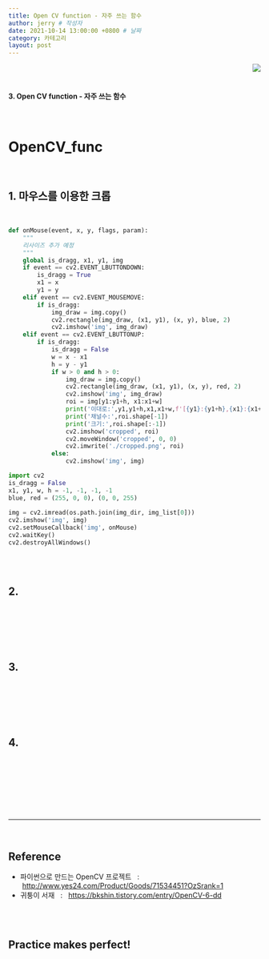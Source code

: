 ```yaml
---
title: Open CV function - 자주 쓰는 함수 
author: jerry # 작성자 
date: 2021-10-14 13:00:00 +0800 # 날짜
category: 카테고리
layout: post
---
```


<!-- 코드 상단 :  -->
<a href="https://hits.seeyoufarm.com">
<img align="right" src="https://hits.seeyoufarm.com/api/count/incr/badge.svg?url=https://github.com/Jerrykim91/jerrykim91.github.io"/></a> 

<br>
<br>

#### 3. Open CV function - 자주 쓰는 함수 

<br>

# OpenCV_func

<br>

## 1. 마우스를 이용한 크롭 

<br>

```py
def onMouse(event, x, y, flags, param):
    """
    리사이즈 추가 예정 
    """
    global is_dragg, x1, y1, img
    if event == cv2.EVENT_LBUTTONDOWN:
        is_dragg = True
        x1 = x
        y1 = y
    elif event == cv2.EVENT_MOUSEMOVE:
        if is_dragg:
            img_draw = img.copy()
            cv2.rectangle(img_draw, (x1, y1), (x, y), blue, 2)
            cv2.imshow('img', img_draw)
    elif event == cv2.EVENT_LBUTTONUP:
        if is_dragg:
            is_dragg = False
            w = x - x1
            h = y - y1
            if w > 0 and h > 0:
                img_draw = img.copy()
                cv2.rectangle(img_draw, (x1, y1), (x, y), red, 2)
                cv2.imshow('img', img_draw)
                roi = img[y1:y1+h, x1:x1+w]
                print('이대로:',y1,y1+h,x1,x1+w,f'[{y1}:{y1+h},{x1}:{x1+w}]') #[이:대,로:-]
                print('채널수:',roi.shape[-1])
                print('크기:',roi.shape[:-1])
                cv2.imshow('cropped', roi)
                cv2.moveWindow('cropped', 0, 0)
                cv2.imwrite('./cropped.png', roi)
            else:
                cv2.imshow('img', img)

import cv2
is_dragg = False
x1, y1, w, h = -1, -1, -1, -1
blue, red = (255, 0, 0), (0, 0, 255)
                
img = cv2.imread(os.path.join(img_dir, img_list[0]))
cv2.imshow('img', img)
cv2.setMouseCallback('img', onMouse)
cv2.waitKey()
cv2.destroyAllWindows()
```

<br><br>




## 2.

<br>

```py

```

<br><br>



## 3.

<br>

```py

```

<br><br>



## 4.

<br>

```py

```

<br><br>





<br>

---

<br>

## Reference <br>

- 파이썬으로 만드는 OpenCV 프로젝트 &nbsp; : &nbsp;<http://www.yes24.com/Product/Goods/71534451?OzSrank=1> <br>
- 귀퉁이 서재 &nbsp; : &nbsp; <https://bkshin.tistory.com/entry/OpenCV-6-dd><br>
<br>
<br>

## Practice makes perfect! <br>

<!-- - [내용](주소) -->


<!-- 코드 하단 -->
<br>
<script src="https://utteranc.es/client.js"
    repo="Jerrykim91/jerrykim91.github.io"
    issue-term="title"
    label="😎"
    theme="github-light"
    crossorigin="anonymous"
    async>
</script>
<br>